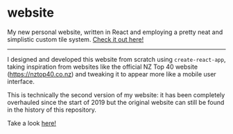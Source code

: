 # website

My new personal website, written in React and employing a pretty neat and simplistic custom tile system. [Check it out here!](https://liambyrne.nz)

---

I designed and developed this website from scratch using `create-react-app`, taking inspiration from websites like the official NZ Top 40 website (https://nztop40.co.nz) and tweaking it to appear more like a mobile user interface.

This is technically the second version of my website: it has been completely overhauled since the start of 2019 but the original website can still be found in the history of this repository.

Take a look [here!](https://liambyrne.nz)